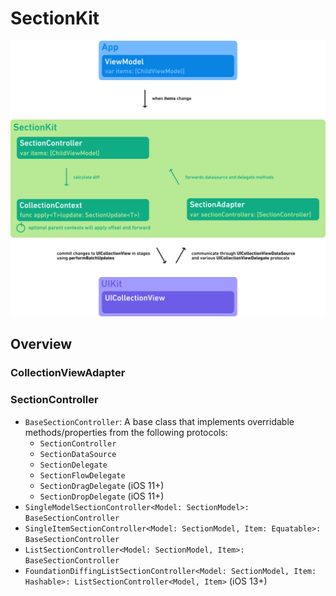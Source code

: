 # SectionKit

![Diagram](./Resources/SectionKit.svg)

## Overview

### CollectionViewAdapter

### SectionController

- `BaseSectionController`: A base class that implements overridable methods/properties from the following protocols:
    - `SectionController`
    - `SectionDataSource`
    - `SectionDelegate`
    - `SectionFlowDelegate`
    - `SectionDragDelegate` (iOS 11+)
    - `SectionDropDelegate` (iOS 11+)
- `SingleModelSectionController<Model: SectionModel>: BaseSectionController`
- `SingleItemSectionController<Model: SectionModel, Item: Equatable>: BaseSectionController`
- `ListSectionController<Model: SectionModel, Item>: BaseSectionController`
- `FoundationDiffingListSectionController<Model: SectionModel, Item: Hashable>: ListSectionController<Model, Item>` (iOS 13+)
